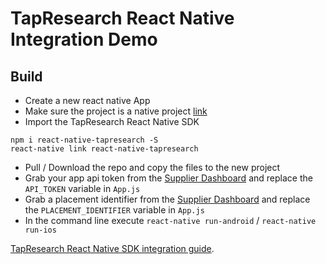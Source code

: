 # TapResearch React Native Integration Demo

## Build
* Create a new react native App
* Make sure the project is a native project [link](https://github.com/react-community/create-react-native-app/blob/master/EJECTING.md)
* Import the TapResearch React Native SDK
~~~
npm i react-native-tapresearch -S
react-native link react-native-tapresearch
~~~
* Pull / Download the repo and copy the files to the new project
* Grab your app api token from the [Supplier Dashboard](https://www.tapresearch.com/supplier_dashboard/overview) and replace the `API_TOKEN` variable in `App.js`
* Grab a placement identifier from the [Supplier Dashboard](https://www.tapresearch.com/supplier_dashboard/overview) and replace the `PLACEMENT_IDENTIFIER` variable in `App.js`
* In the command line execute `react-native run-android` / `react-native run-ios`

[TapResearch React Native SDK integration guide](https://www.tapresearch.com/docs/react-native-integration-guide).
